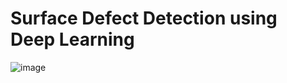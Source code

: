 # Surface Defect Detection using Deep Learning

![image](https://user-images.githubusercontent.com/37673834/170194113-1aecee7c-d8a7-4bea-9901-73281fd64479.png)
